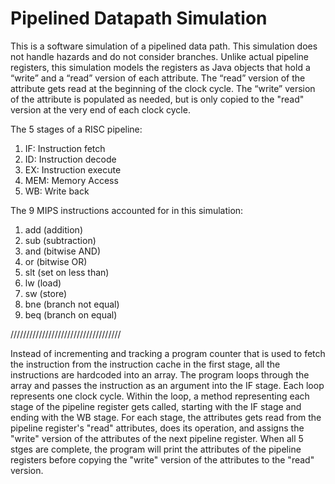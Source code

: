 # Pipelined Datapath Simulation

This is a software simulation of a pipelined data path. This simulation does not handle hazards and do not consider branches. 
Unlike actual pipeline registers, this simulation models the registers as Java objects that hold a “write” and a “read” 
version of each attribute. The “read” version of the attribute gets read at the beginning of the clock cycle. 
The “write” version of the attribute is populated as needed, but is only copied to the "read" version at the very end of each
clock cycle.

The 5 stages of a RISC pipeline:
  1. IF:  Instruction fetch
  2. ID:  Instruction decode
  3. EX:  Instruction execute
  4. MEM: Memory Access
  5. WB:  Write back

The 9 MIPS instructions accounted for in this simulation:
  1. add (addition)
  2. sub (subtraction)
  3. and (bitwise AND)
  4. or (bitwise OR)
  5. slt (set on less than)
  6. lw (load)
  7. sw (store)
  8. bne (branch not equal)
  9. beq (branch on equal)

///////////////////////////////////

Instead of incrementing and tracking a program counter that is used to fetch the instruction from the instruction cache in the first stage, all the instructions are hardcoded into an array. The program loops through the array and passes the instruction as an argument into the IF stage. Each loop represents one clock cycle. Within the loop, a method representing each stage of the pipeline register gets called, starting with the IF stage and ending with the WB stage. For each stage, the attributes gets read from the pipeline register's "read" attributes, does its operation, and assigns the "write" version of the attributes of the next pipeline register. When all 5 stges are complete, the program will print the attributes of the pipeline registers before copying the "write" version of the attributes to the "read" version.
